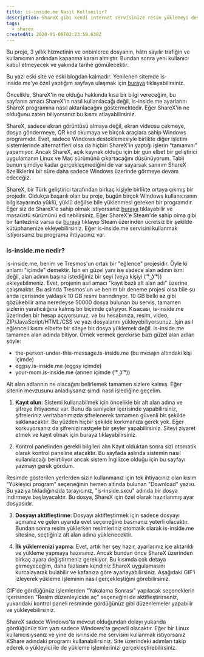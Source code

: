 ```yaml
---
title: is-inside.me Nasıl Kullanılır?
description: ShareX gibi kendi internet servisinize resim yüklemeyi destekleyen programlar için EGGSY ve Tresmos tarafından geliştirilen is-inside.me sitesi nedir ve nasıl kullanılır?
tags:
  - sharex
createdAt: 2020-01-09T02:23:59.638Z
---
```


<blog-notification type="danger">Bu proje, 3 yıllık hizmetinin ve onbinlerce dosyanın, hâtrı sayılır trafiğin ve kullanıcının ardından kapanma kararı almıştır. Bundan sonra yeni kullanıcı kabul etmeyecek ve yakında tarihe gömülecektir.</blog-notification>

<blog-notification type="information">Bu yazı eski site ve eski blogdan kalmadır. Yenilenen sitemde is-inside.me'ye özel yaptığım sayfaya ulaşmak için [buraya](/projects/is-inside-me) tıklayabilirsiniz.</blog-notification>

Öncelikle, ShareX'in ne olduğu hakkında kısa bir bilgi vereceğim, bu sayfanın amacı ShareX'in nasıl kullanılacağı değil, is-inside.me ayarlarını ShareX programına nasıl aktarılacağını göstermektedir. Eğer ShareX'in ne olduğunu zaten biliyorsanız bu kısmı atlayabilirsiniz.

ShareX, sadece ekran görüntüsü almaya değil, ekran videosu çekmeye, dosya göndermeye, QR kod okumaya ve birçok araçlara sahip Windows programıdır. Evet, sadece Windows desteklemesiyle birlikte diğer işletim sistemlerinde alternatifleri olsa da hiçbiri ShareX'in yaptığı işlerin "tamamını" yapamıyor. Ancak ShareX, açık kaynak olduğu için bir gün elbet bir geliştirici uygulamanın Linux ve Mac sürümünü çıkartacağını düşünüyorum. Tabii bunun şimdiye kadar gerçekleşmediğini de var sayarsak sanırım ShareX özelliklerini bir süre daha sadece Windows üzerinde görmeye devam edeceğiz.

ShareX, bir Türk geliştirici tarafından birkaç kişiyle birlikte ortaya çıkmış bir projedir. Oldukça başarılı olan bu proje, bugün birçok Windows kullanıcısının bilgisayarında yüklü, yüklü değilse bile yüklenmesi gereken bir programdır. Eğer siz de ShareX'e sahip olmak istiyorsanız [buraya](https://getsharex.com/?utm_source=eggsy.xyz) tıklayabilir ve masaüstü sürümünü edinebilirsiniz. Eğer ShareX'e Steam'de sahip olma gibi bir fanteziniz varsa da [buraya](https://store.steampowered.com/app/400040/ShareX/?utm_source=eggsy.xyz) tıklayıp Steam üzerinden ücretsiz bir şekilde kütüphanenize ekleyebilirsiniz. Eğer is-inside.me servisini kullanmak istiyorsanız bu programa ihtiyacınız var.

### is-inside.me nedir?

is-inside.me, benim ve Tresmos'un ortak bir "eğlence" projesidir. Öyle ki anlamı "içimde" demektir. İşin en güzel yanı ise sadece alan adının ismi değil, alan adının başına istediğiniz bir şeyi (veya kişiyi ( ͡° ͜ʖ ͡°)) ekleyebilmeniz. Evet, projenin asıl amacı "kayıt bazlı alt alan adı" üzerine çalışmaktır. Bu aslında Tresmos'un ve benim bir deneme projesi olsa bile şu anda içerisinde yaklaşık 10 GB resmi barındırıyor. 10 GB belki az gibi gözükebilir ama neredeyse 50000 dosya bulunan bu servis, tamamen sizlerin yaratıcılığına kalmış bir biçimde çalışıyor. Kısacası, is-inside.me üzerinden bir hesap açıyorsunuz, ve bu hesabınıza, resim, video, ZIP/JavaScript/HTML/CSS ve yazı dosyalarını yükleyebiliyorsunuz. İşin asıl eğlenceli kısmı elbette bir siteye bir dosya yüklemek değil. is-inside.me tamamen alan adında bitiyor. Örnek vermek gerekirse bazı güzel alan adları şöyle:

- the-person-under-this-message.is-inside.me (bu mesajın altındaki kişi içimde)
- eggsy.is-inside.me (eggsy içimde)
- your-mom.is-inside.me (annen içimde ( ͡° ͜ʖ ͡°))

Alt alan adlarının ne olacağını belirlemek tamamen sizlere kalmış. Eğer sitenin mevzusunu anladıysanız şimdi nasıl işlediğine geçelim.

1. **Kayıt olun**: Sistemi kullanabilmek için öncelikle bir alt alan adına ve şifreye ihtiyacınız var. Bunu da saniyeler içerisinde yapabilirsiniz, şifreleriniz veritabanımızda şifrelenerek tamamen güvenli bir şekilde saklanacaktır. Bu yüzden hiçbir şekilde korkmanıza gerek yok. Eğer korkuyorsanız da şifrenizi rastgele bir şeyler yapabilirsiniz. Siteyi ziyaret etmek ve kayıt olmak için buraya tıklayabilirsiniz.

<smart-image src="https://i.imgur.com/7i8LVC6.png"></smart-image>

2. Kontrol panelinden gerekli bilgileri alın Kayıt olduktan sonra sizi otomatik olarak kontrol paneline atacaktır. Bu sayfada aslında sistemin nasıl kullanılacağı belirtiliyor ancak sistem İngilizce olduğu için bu sayfayı yazmayı gerek gördüm.

<smart-image src="https://i.imgur.com/37q8Q4q.png"></smart-image>

Resimde gösterilen yerlerden sizin kullanmanız için tek ihtiyacınız olan kısım "Yükleyici program" seçeneğinin hemen altında bulunan "Download" yazısı. Bu yazıya tıkladığınızda tarayıcınız, "is-inside.sxcu" adında bir dosya indirmeye başlayacaktır. Bu dosya, ShareX için özel olarak hazırlanmış ayar dosyasıdır.

3. **Dosyayı aktifleştirme**: Dosyayı aktifleştirmek için sadece dosyayı açmanız ve gelen uyarıda evet seçeneğine basmanız yeterli olacaktır. Bundan sonra resim yüklerken resimleriniz otomatik olarak is-inside.me sitesine, seçtiğiniz alt alan adına yüklenecektir.

<smart-image src="https://i.imgur.com/9YO0YwU.png"></smart-image>

4. **İlk yüklemenizi yapma**: Evet, artık her şey hazır, ayarlarınız içe aktarıldı ve yükleme yapmaya hazırsınız. Ancak bundan önce ShareX üzerinden birkaç ayara değiştirmeniz gerekiyor. Bu kısımda çok detaya girmeyeceğim, daha fazlasını kendiniz ShareX uygulamasını kurcalayarak bulabilir ve kafanıza göre ayarlayabilirsiniz. Aşağıdaki GIF'i izleyerek yükleme işleminin nasıl gerçekleştiğini görebilirsiniz.

<smart-image src="https://i.imgur.com/xawCPNF.gif"></smart-image>

GIF'de gördüğünüz işlemlerden "Yakalama Sonrası" yapılacak seçeneklerin içerisinden "Resim düzenleyicide aç" seçeneğini de aktifleştirirseniz, yukarıdaki kontrol paneli resminde gördüğünüz gibi düzenlemeler yapabilir ve yükleyebilirsiniz.

ShareX sadece Windows'ta mevcut olduğundan dolayı yukarıda gördüğünüz tüm yazı sadece Windows'ta geçerli olacaktır. Eğer bir Linux kullanıcısıysanız ve yine de is-inside.me servisini kullanmak istiyorsanız KShare adındaki programı kullanabilirsiniz. Site üzerindeki adımları takip ederek o yükleyici ile de yükleme işlemlerinizi gerçekleştirebilirsiniz.
